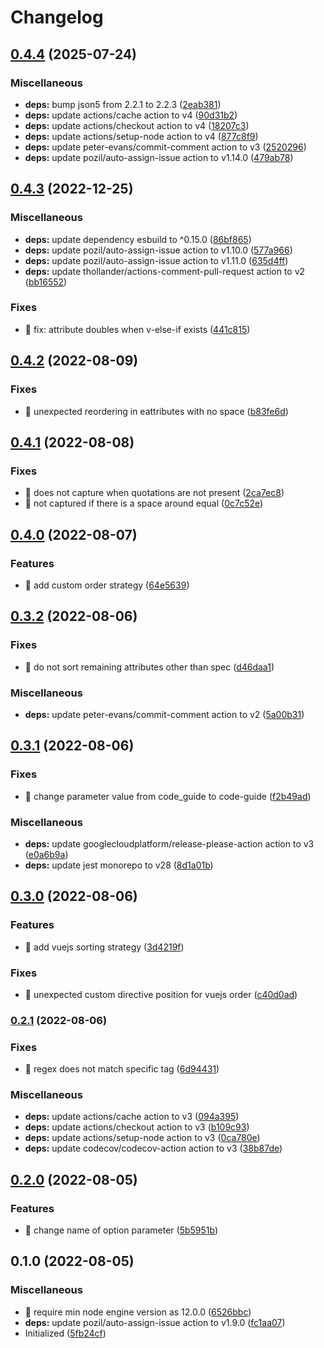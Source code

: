 # Changelog

## [0.4.4](https://github.com/shufo/html-attribute-sorter/compare/v0.4.3...v0.4.4) (2025-07-24)


### Miscellaneous

* **deps:** bump json5 from 2.2.1 to 2.2.3 ([2eab381](https://github.com/shufo/html-attribute-sorter/commit/2eab381221d4333dc69a503b1b640d69a6f9eaf7))
* **deps:** update actions/cache action to v4 ([90d31b2](https://github.com/shufo/html-attribute-sorter/commit/90d31b20b40cc6ee5766fcdd097579b88d7df5aa))
* **deps:** update actions/checkout action to v4 ([18207c3](https://github.com/shufo/html-attribute-sorter/commit/18207c3619b5ff441300017cb4054bb3adfa1c09))
* **deps:** update actions/setup-node action to v4 ([877c8f9](https://github.com/shufo/html-attribute-sorter/commit/877c8f974dfd416f56af3fb1cb3c585ff93ecbec))
* **deps:** update peter-evans/commit-comment action to v3 ([2520296](https://github.com/shufo/html-attribute-sorter/commit/252029698e02ffaf62db086726f174246175d435))
* **deps:** update pozil/auto-assign-issue action to v1.14.0 ([479ab78](https://github.com/shufo/html-attribute-sorter/commit/479ab785da1e5d605f399c4fd45e504c4e7dd590))

## [0.4.3](https://github.com/shufo/html-attribute-sorter/compare/v0.4.2...v0.4.3) (2022-12-25)


### Miscellaneous

* **deps:** update dependency esbuild to ^0.15.0 ([86bf865](https://github.com/shufo/html-attribute-sorter/commit/86bf865d1cfcf460c59a98417779b315ccf232b9))
* **deps:** update pozil/auto-assign-issue action to v1.10.0 ([577a966](https://github.com/shufo/html-attribute-sorter/commit/577a96642b452783edb41d5cad85c5ed351c5dfb))
* **deps:** update pozil/auto-assign-issue action to v1.11.0 ([635d4ff](https://github.com/shufo/html-attribute-sorter/commit/635d4ffd81b336994095282aea2009913578c581))
* **deps:** update thollander/actions-comment-pull-request action to v2 ([bb16552](https://github.com/shufo/html-attribute-sorter/commit/bb16552037307d710bb8764ec72c6aad477b2705))


### Fixes

* 🐛 fix: attribute doubles when v-else-if exists ([441c815](https://github.com/shufo/html-attribute-sorter/commit/441c8150697487e0f9de918d9a10a44ffca3d00b))

## [0.4.2](https://github.com/shufo/html-attribute-sorter/compare/v0.4.1...v0.4.2) (2022-08-09)


### Fixes

* 🐛 unexpected reordering in eattributes with no space ([b83fe6d](https://github.com/shufo/html-attribute-sorter/commit/b83fe6daaf16f6cc91ecb613aeca4420be997242))

## [0.4.1](https://github.com/shufo/html-attribute-sorter/compare/v0.4.0...v0.4.1) (2022-08-08)


### Fixes

* 🐛 does not capture when quotations are not present ([2ca7ec8](https://github.com/shufo/html-attribute-sorter/commit/2ca7ec8d53db113aa6e58a6d45e4017fd2ab0e05))
* 🐛 not captured if there is a space around equal ([0c7c52e](https://github.com/shufo/html-attribute-sorter/commit/0c7c52ec78779c40c2e858ae29727b1760dbd4ff))

## [0.4.0](https://github.com/shufo/html-attribute-sorter/compare/v0.3.2...v0.4.0) (2022-08-07)


### Features

* 🎸 add custom order strategy ([64e5639](https://github.com/shufo/html-attribute-sorter/commit/64e563912ad71a1a06c4551bab5c8930d9335942))

## [0.3.2](https://github.com/shufo/html-attribute-sorter/compare/v0.3.1...v0.3.2) (2022-08-06)


### Fixes

* 🐛 do not sort remaining attributes other than spec ([d46daa1](https://github.com/shufo/html-attribute-sorter/commit/d46daa19ef44f0dc7e690d8d7ea4583e32a44b17))


### Miscellaneous

* **deps:** update peter-evans/commit-comment action to v2 ([5a00b31](https://github.com/shufo/html-attribute-sorter/commit/5a00b31fe87d6d6fe7fc2829e4a3b7187e246a17))

## [0.3.1](https://github.com/shufo/html-attribute-sorter/compare/v0.3.0...v0.3.1) (2022-08-06)


### Fixes

* 🐛 change parameter value from code_guide to code-guide ([f2b49ad](https://github.com/shufo/html-attribute-sorter/commit/f2b49ad5b320da206f239d7a0a86f8d6b8a06650))


### Miscellaneous

* **deps:** update googlecloudplatform/release-please-action action to v3 ([e0a6b9a](https://github.com/shufo/html-attribute-sorter/commit/e0a6b9a8b333add204c7b5530598344cd75e997c))
* **deps:** update jest monorepo to v28 ([8d1a01b](https://github.com/shufo/html-attribute-sorter/commit/8d1a01b99795df41bfc935156c346dd0f1721721))

## [0.3.0](https://www.github.com/shufo/html-attribute-sorter/compare/v0.2.1...v0.3.0) (2022-08-06)


### Features

* 🎸 add vuejs sorting strategy ([3d4219f](https://www.github.com/shufo/html-attribute-sorter/commit/3d4219f9ae26b83714b4ac43ad6c24eed7b8e412))


### Fixes

* 🐛 unexpected custom directive position for vuejs order ([c40d0ad](https://www.github.com/shufo/html-attribute-sorter/commit/c40d0ad1c9ffe9d21886406727fd2edd7e5e2c68))

### [0.2.1](https://www.github.com/shufo/html-attribute-sorter/compare/v0.2.0...v0.2.1) (2022-08-06)


### Fixes

* 🐛 regex does not match specific tag ([6d94431](https://www.github.com/shufo/html-attribute-sorter/commit/6d944314fb2c68950527ed8a7992c15e98b0dfc5))


### Miscellaneous

* **deps:** update actions/cache action to v3 ([094a395](https://www.github.com/shufo/html-attribute-sorter/commit/094a395bcdf5137efed4971449aac3973c688fb0))
* **deps:** update actions/checkout action to v3 ([b109c93](https://www.github.com/shufo/html-attribute-sorter/commit/b109c93259e443f8bb916418b3488f5096d73c86))
* **deps:** update actions/setup-node action to v3 ([0ca780e](https://www.github.com/shufo/html-attribute-sorter/commit/0ca780ecd9c04d7f78673d95f01d6d49c08ae275))
* **deps:** update codecov/codecov-action action to v3 ([38b87de](https://www.github.com/shufo/html-attribute-sorter/commit/38b87deb8630302fedbeb5e384cdf22b3a97e730))

## [0.2.0](https://www.github.com/shufo/html-attribute-sorter/compare/v0.1.0...v0.2.0) (2022-08-05)


### Features

* 🎸 change name of option parameter ([5b5951b](https://www.github.com/shufo/html-attribute-sorter/commit/5b5951bb3b0c8e761fd5de2a7e898e6cc480711b))

## 0.1.0 (2022-08-05)


### Miscellaneous

* 🤖 require min node engine version as 12.0.0 ([6526bbc](https://www.github.com/shufo/html-attribute-sorter/commit/6526bbc55baa16c2b908d59c904ffa3c8346e012))
* **deps:** update pozil/auto-assign-issue action to v1.9.0 ([fc1aa07](https://www.github.com/shufo/html-attribute-sorter/commit/fc1aa07fe5bcf536c6be3caa02f37d1ebc8beee1))
* Initialized ([5fb24cf](https://www.github.com/shufo/html-attribute-sorter/commit/5fb24cfdc1ccf8b46a938fe3018b3fda02c2893c))
